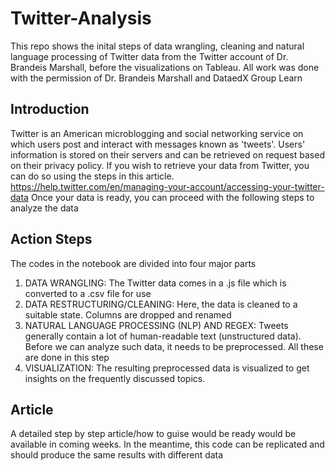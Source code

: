 # Twitter-Analysis

This repo shows the inital steps of data wrangling, cleaning and natural language processing of Twitter data from the Twitter account of Dr. Brandeis Marshall, before the visualizations on Tableau.
All work was done with the permission of Dr. Brandeis Marshall and DataedX Group Learn

## Introduction
Twitter is an American microblogging and social networking service on which users post and interact with messages known as 'tweets'. Users' information is stored on their servers and can be retrieved on request based on their privacy policy. If you wish to retrieve your data from Twitter, you can do so using the steps in this article. https://help.twitter.com/en/managing-your-account/accessing-your-twitter-data
Once your data is ready, you can proceed with the following steps to analyze the data

## Action Steps
The codes in the notebook are divided into four major parts
1. DATA WRANGLING: The Twitter data comes in a .js file which is converted to a .csv file for use
2. DATA RESTRUCTURING/CLEANING: Here, the data is cleaned to a suitable state. Columns are dropped and renamed
3. NATURAL LANGUAGE PROCESSING (NLP) AND REGEX: Tweets generally contain a lot of human-readable text (unstructured data). Before we can analyze such data, it needs to be preprocessed. All these are done in this step
4. VISUALIZATION: The resulting preprocessed data is visualized to get insights on the frequently discussed topics.

## Article
A detailed step by step article/how to guise would be ready would be available in coming weeks. In the meantime, this code can be replicated and should produce the same results with different data
